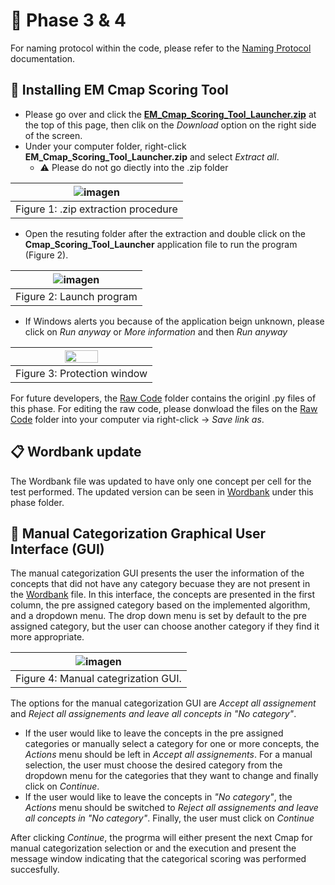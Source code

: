 # :open_file_folder: Phase 3 & 4
For naming protocol within the code, please refer to the [Naming Protocol](https://github.com/RMejiaE/EM-Cmap-Scoring-Tool/blob/main/Naming%20protocol.md) documentation.
## :wrench: Installing EM Cmap Scoring Tool
- Please go over and click the [**EM_Cmap_Scoring_Tool_Launcher.zip**](https://github.com/RMejiaE/EM-Cmap-Scoring-Tool/blob/main/Phase_3_4/EM_Cmap_Scoring_Tool_Launcher.zip) at the top of this page, then clik on the *Download* option on the right side of the screen.
- Under your computer folder, right-click **EM_Cmap_Scoring_Tool_Launcher.zip** and select *Extract all*.
  - :warning: Please do not go diectly into the .zip folder
  
| ![imagen](https://user-images.githubusercontent.com/78668372/233404342-ba3c8d10-e2c7-437e-a0da-82f20dab5c04.png) |
| :-: |
| Figure 1: .zip extraction procedure |

- Open the resuting folder after the extraction and double click on the **Cmap_Scoring_Tool_Launcher** application file to run the program (Figure 2).

| ![imagen](https://user-images.githubusercontent.com/78668372/230093790-764e3e18-1c3c-4f5b-88ff-1b8e95e21c47.png) |
| :-: |
| Figure 2: Launch program |

- If Windows alerts you because of the application beign unknown, please click on *Run anyway* or *More information* and then *Run anyway*

| <img src="https://user-images.githubusercontent.com/78668372/229847812-d8e15832-8819-401c-af6d-07d6c938bb0a.png" width=50% height=60%> |
| :-: |
| Figure 3: Protection window |

For future developers, the [Raw Code](https://github.com/RMejiaE/EM-Cmap-Scoring-Tool/tree/main/Phase_3_4/Raw%20code) folder contains the originl .py files of this phase. For editing the raw code, please donwload the files on the [Raw Code](https://github.com/RMejiaE/EM-Cmap-Scoring-Tool/tree/main/Phase_3_4/Raw%20code) folder into your computer via right-click -> *Save link as*.

## 📋 Wordbank update
The Wordbank file was updated to have only one concept per cell for the test performed.
The updated version can be seen in [Wordbank](https://github.com/RMejiaE/EM-Cmap-Scoring-Tool/blob/main/Phase_3_4/WordBank.csv) under this phase folder.
## 🔮 Manual Categorization Graphical User Interface (GUI)
The manual categorization GUI presents the user the information of the concepts that did not have any category becuase they are not present in the [Wordbank](https://github.com/RMejiaE/EM-Cmap-Scoring-Tool/blob/main/Phase_3_4/WordBank.csv) file. In this interface, the concepts are presented in the first column, the pre assigned category based on the implemented algorithm, and a dropdown menu. The drop down menu is set by default to the pre assigned category, but the user can choose another category if they find it more appropriate.

| ![imagen](https://user-images.githubusercontent.com/78668372/239608086-5f552523-32ec-4c0c-8c35-85ca7c3b10aa.png) |
| :-: |
| Figure 4: Manual categrization GUI. |

The options for the manual categorization GUI are *Accept all assignement* and *Reject all assignements and leave all concepts in "No category"*.
- If the user would like to leave the concepts in the pre assigned categories or manually select a category for one or more concepts, the *Actions* menu should be left in *Accept all assignements*. For a  manual selection, the user must choose the desired category from the dropdown menu for the categories that they want to change and finally click on *Continue*.
- If the user would like to leave the concepts in *"No category"*, the *Actions* menu should be switched to *Reject all assignements and leave all concepts in "No category"*. Finally, the user must click on *Continue*

After clicking *Continue*, the progrma will either present the next Cmap for manual categorization selection or and the execution and present the message window indicating that the categorical scoring was performed succesfully.
